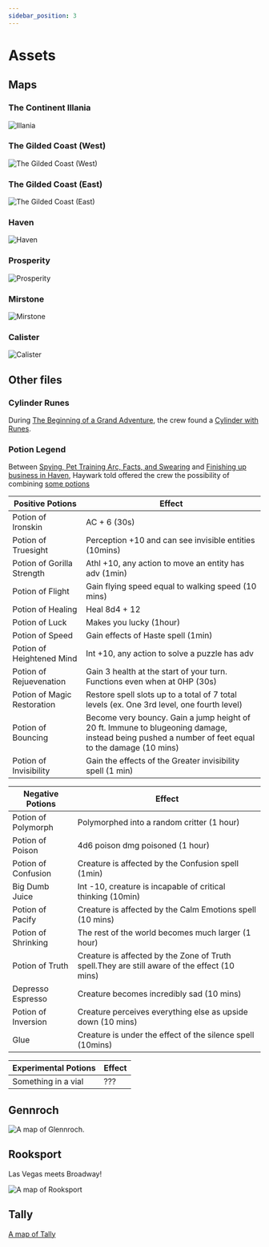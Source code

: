 ```yaml
---
sidebar_position: 3
---
```


# Assets

## Maps

### The Continent Illania

![Illania](assets/illania.jpg)

### The Gilded Coast (West)

![The Gilded Coast (West)](assets/the-gilded-coast-west.jpg)

### The Gilded Coast (East)

![The Gilded Coast (East)](assets/the-gilded-coast-east.jpg)

### Haven

![Haven](assets/haven.jpg)

### Prosperity

![Prosperity](assets/prosperity.jpg)

### Mirstone

![Mirstone](assets/mirstone.jpg)

### Calister

![Calister](assets/calister.jpg)

## Other files

### Cylinder Runes

During
[The Beginning of a Grand Adventure](sessions.md#the-beginning-of-a-grand-adventure),
the crew found a [Cylinder with Runes](assets/cylinder-runes.pdf).

### Potion Legend

Between
[Spying, Pet Training Arc, Facts, and Swearing](sessions.md#spying-pet-training-arc-facts-and-swearing)
and
[Finishing up business in Haven](sessions.md#finishing-up-business-in-haven),
Haywark told offered the crew the possibility of combining
[some potions](assets/potion-effects.xlsx)

| Positive Potions            | Effect                                                                                                                                            |
| --------------------------- | ------------------------------------------------------------------------------------------------------------------------------------------------- |
| Potion of Ironskin          | AC + 6 (30s)                                                                                                                                      |
| Potion of Truesight         | Perception +10 and can see invisible entities (10mins)                                                                                            |
| Potion of Gorilla Strength  | Athl +10, any action to move an entity has adv (1min)                                                                                             |
| Potion of Flight            | Gain flying speed equal to walking speed (10 mins)                                                                                                |
| Potion of Healing           | Heal 8d4 + 12                                                                                                                                     |
| Potion of Luck              | Makes you lucky (1hour)                                                                                                                           |
| Potion of Speed             | Gain effects of Haste spell (1min)                                                                                                                |
| Potion of Heightened Mind   | Int +10, any action to solve a puzzle has adv                                                                                                     |
| Potion of Rejuevenation     | Gain 3 health at the start of your turn. Functions even when at 0HP (30s)                                                                         |
| Potion of Magic Restoration | Restore spell slots up to a total of 7 total levels (ex. One 3rd level, one fourth level)                                                         |
| Potion of Bouncing          | Become very bouncy. Gain a jump height of 20 ft. Immune to blugeoning damage, instead being pushed a number of feet equal to the damage (10 mins) |
| Potion of Invisibility      | Gain the effects of the Greater invisibility spell (1 min)                                                                                        |

| Negative Potions    | Effect                                                                                       |
| ------------------- | -------------------------------------------------------------------------------------------- |
| Potion of Polymorph | Polymorphed into a random critter (1 hour)                                                   |
| Potion of Poison    | 4d6 poison dmg poisoned (1 hour)                                                             |
| Potion of Confusion | Creature is affected by the Confusion spell (1min)                                           |
| Big Dumb Juice      | Int -10, creature is incapable of critical thinking (10min)                                  |
| Potion of Pacify    | Creature is affected by the Calm Emotions spell (10 mins)                                    |
| Potion of Shrinking | The rest of the world becomes much larger (1 hour)                                           |
| Potion of Truth     | Creature is affected by the Zone of Truth spell.They are still aware of the effect (10 mins) |
| Depresso Espresso   | Creature becomes incredibly sad (10 mins)                                                    |
| Potion of Inversion | Creature perceives everything else as upside down (10 mins)                                  |
| Glue                | Creature is under the effect of the silence spell (10mins)                                   |

| Experimental Potions | Effect |
| -------------------- | ------ |
| Something in a vial  | ???    |

## Gennroch

![A map of Glennroch.](assets/glennroch.jpg)

## Rooksport

Las Vegas meets Broadway!

![A map of Rooksport](assets/rooksport.jpg)

## Tally

[A map of Tally](assets/tally.jpg)
